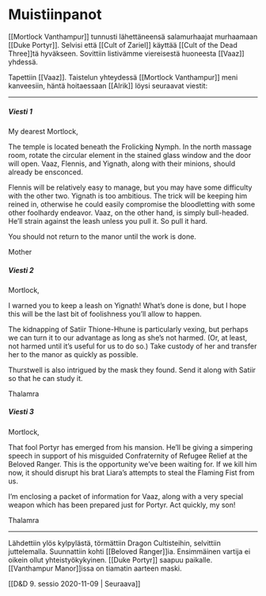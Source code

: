 # Muistiinpanot
[[Mortlock Vanthampur]] tunnusti lähettäneensä salamurhaajat murhaamaan [[Duke Portyr]]. Selvisi että [[Cult of Zariel]] käyttää [[Cult of the Dead Three]]tä hyväkseen. Sovittiin listivämme viereisestä huoneesta [[Vaaz]] yhdessä.

Tapettiin [[Vaaz]]. Taistelun yhteydessä [[Mortlock Vanthampur]] meni kanveesiin, häntä hoitaessaan [[Alrik]] löysi seuraavat viestit:

---

##### Viesti 1
My dearest Mortlock,

The temple is located beneath the Frolicking Nymph. In the north massage room, rotate the circular element in the stained glass window and the door will open. Vaaz, Flennis, and Yignath, along with their minions, should already be ensconced.

Flennis will be relatively easy to manage, but you may have some difficulty with the other two. Yignath is too ambitious. The trick will be keeping him reined in, otherwise he could easily compromise the bloodletting with some other foolhardy endeavor. Vaaz, on the other hand, is simply bull-headed. He’ll strain against the leash unless you pull it. So pull it hard.

You should not return to the manor until the work is done.

Mother

##### Viesti 2
Mortlock,

I warned you to keep a leash on Yignath! What’s done is done, but I hope this will be the last bit of foolishness you’ll allow to happen.

The kidnapping of Satiir Thione-Hhune is particularly vexing, but perhaps we can turn it to our advantage as long as she’s not harmed. (Or, at least, not harmed until it’s useful for us to do so.) Take custody of her and transfer her to the manor as quickly as possible.

Thurstwell is also intrigued by the mask they found. Send it along with Satiir so that he can study it.

Thalamra

##### Viesti 3
Mortlock,

That fool Portyr has emerged from his mansion. He’ll be giving a simpering speech in support of his misguided Confraternity of Refugee Relief at the Beloved Ranger. This is the opportunity we’ve been waiting for. If we kill him now, it should disrupt his brat Liara’s attempts to steal the Flaming Fist from us.

I’m enclosing a packet of information for Vaaz, along with a very special weapon which has been prepared just for Portyr. Act quickly, my son!

Thalamra

---

Lähdettiin ylös kylpylästä, törmättiin Dragon Cultisteihin, selvittiin juttelemalla. Suunnattiin kohti [[Beloved Ranger]]ia.  Ensimmäinen vartija ei oikein ollut yhteistyökykyinen. [[Duke Portyr]] saapuu paikalle. [[Vanthampur Manor]]issa on tiamatin aarteen maski. 


[[D&D 9. sessio 2020-11-09 | Seuraava]]